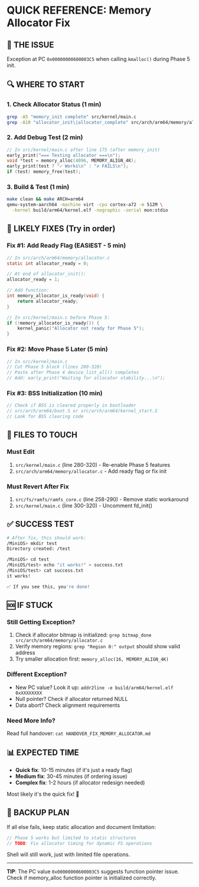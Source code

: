 # QUICK REFERENCE: Memory Allocator Fix

## 🎯 THE ISSUE
Exception at PC `0x00000000600003C5` when calling `kmalloc()` during Phase 5 init.

## 🔍 WHERE TO START

### 1. Check Allocator Status (1 min)
```bash
grep -A5 "memory_init complete" src/kernel/main.c
grep -A10 "allocator_init\|allocator_complete" src/arch/arm64/memory/allocator.c
```

### 2. Add Debug Test (2 min)
```c
// In src/kernel/main.c after line 175 (after memory_init)
early_print("=== Testing allocator ===\n");
void *test = memory_alloc(4096, MEMORY_ALIGN_4K);
early_print(test ? "✓ Works\n" : "✗ FAILS\n");
if (test) memory_free(test);
```

### 3. Build & Test (1 min)
```bash
make clean && make ARCH=arm64
qemu-system-aarch64 -machine virt -cpu cortex-a72 -m 512M \
  -kernel build/arm64/kernel.elf -nographic -serial mon:stdio
```

## 🔧 LIKELY FIXES (Try in order)

### Fix #1: Add Ready Flag (EASIEST - 5 min)
```c
// In src/arch/arm64/memory/allocator.c
static int allocator_ready = 0;

// At end of allocator_init():
allocator_ready = 1;

// Add function:
int memory_allocator_is_ready(void) {
    return allocator_ready;
}

// In src/kernel/main.c before Phase 5:
if (!memory_allocator_is_ready()) {
    kernel_panic("Allocator not ready for Phase 5");
}
```

### Fix #2: Move Phase 5 Later (5 min)
```c
// In src/kernel/main.c
// Cut Phase 5 block (lines 280-320)
// Paste after Phase 4 device_list_all() completes
// Add: early_print("Waiting for allocator stability...\n");
```

### Fix #3: BSS Initialization (10 min)
```c
// Check if BSS is cleared properly in bootloader
// src/arch/arm64/boot.S or src/arch/arm64/kernel_start.S
// Look for BSS clearing code
```

## 📁 FILES TO TOUCH

### Must Edit
1. `src/kernel/main.c` (line 280-320) - Re-enable Phase 5 features
2. `src/arch/arm64/memory/allocator.c` - Add ready flag or fix init

### Must Revert After Fix
1. `src/fs/ramfs/ramfs_core.c` (line 258-290) - Remove static workaround
2. `src/kernel/main.c` (line 300-320) - Uncomment fd_init()

## ✅ SUCCESS TEST

```bash
# After fix, this should work:
/MiniOS> mkdir test
Directory created: /test

/MiniOS> cd test
/MiniOS/test> echo "it works!" > success.txt
/MiniOS/test> cat success.txt
it works!

✅ If you see this, you're done!
```

## 🆘 IF STUCK

### Still Getting Exception?
1. Check if allocator bitmap is initialized: `grep bitmap_done src/arch/arm64/memory/allocator.c`
2. Verify memory regions: `grep "Region 0:" output` should show valid address
3. Try smaller allocation first: `memory_alloc(16, MEMORY_ALIGN_4K)`

### Different Exception?
- New PC value? Look it up: `addr2line -e build/arm64/kernel.elf 0xXXXXXXXX`
- Null pointer? Check if allocator returned NULL
- Data abort? Check alignment requirements

### Need More Info?
Read full handover: `cat HANDOVER_FIX_MEMORY_ALLOCATOR.md`

## 📊 EXPECTED TIME
- **Quick fix**: 10-15 minutes (if it's just a ready flag)
- **Medium fix**: 30-45 minutes (if ordering issue)
- **Complex fix**: 1-2 hours (if allocator redesign needed)

Most likely it's the quick fix! 🎯

## 💾 BACKUP PLAN
If all else fails, keep static allocation and document limitation:
```c
// Phase 5 works but limited to static structures
// TODO: Fix allocator timing for dynamic FS operations
```
Shell will still work, just with limited file operations.

---
**TIP**: The PC value `0x00000000600003C5` suggests function pointer issue.
Check if memory_alloc function pointer is initialized correctly.
